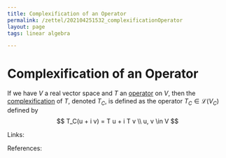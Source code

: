 ```yaml
---
title: Complexification of an Operator
permalink: /zettel/202104251532_complexificationOperator
layout: page
tags: linear algebra

---
```

# Complexification of an Operator

If we have $V$ a real vector space and $T$ an [operator](202102082104_operatorDefinition) on $V$, then the 
[complexification](202104251520_complexificationOfV) of $T$, denoted $T_C$, is defined as the operator 
$T_C \in \mathcal{L}(V_C)$ defined by
$$
T_C(u + i v) = T u + i T v \\
u, v \in V
$$

Links: 

References: 

